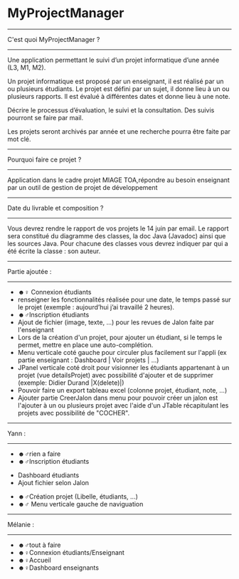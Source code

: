 # MyProjectManager
**************************
 C'est quoi MyProjectManager ?
**************************

Une application permettant le suivi d’un projet informatique d’une année (L3, M1, M2).

Un projet informatique est proposé par un enseignant, il est réalisé par un ou plusieurs étudiants. Le projet est défini par un sujet, il donne lieu à un ou plusieurs rapports. Il est évalué à différentes dates et donne lieu à une note.

Décrire le processus d’évaluation, le suivi et la consultation. Des suivis pourront se faire par mail.

Les projets seront archivés par année et une recherche pourra être faite par mot clé. 

**************************
Pourquoi faire ce projet ?
**************************

Application dans le cadre projet MIAGE TOA,répondre au besoin enseignant par un outil de gestion de projet de développement

**************************
Date du livrable et composition ?
**************************

Vous devrez rendre le rapport de vos projets le 14 juin par email.
Le rapport sera constitué du diagramme des classes, la doc Java (Javadoc) ainsi que les sources Java.
Pour chacune des classes vous devrez indiquer par qui a été écrite la classe : son auteur.

**************************
Partie ajoutée : 
**************************

 - ☻♀ Connexion étudiants 
 - renseigner les fonctionnalités réalisée pour une date, le temps passé sur le projet (exemple : aujourd’hui j’ai travaillé 2 heures). 
 - ☻♂Inscription étudiants 
 - Ajout de fichier (image, texte, ...) pour les revues de Jalon faite par l'enseignant
 - Lors de la création d'un projet, pour ajouter un étudiant, si le temps le permet, mettre en place une auto-complétion.
 - Menu verticale coté gauche pour circuler plus facilement sur l'appli (ex partie enseignant : Dashboard | Voir projets | ...)
 - JPanel verticale coté droit pour visionner les étudiants appartenant à un projet (vue detailsProjet) avec possibilité d'ajouter et de supprimer (exemple: Didier Durand |X(delete)|)
 - Pouvoir faire un export tableau excel (colonne projet, étudiant, note, ...)
 - Ajouter partie CreerJalon dans menu pour pouvoir créer un jalon est l'ajouter à un ou plusieurs projet avec l'aide d'un JTable récapitulant les projets avec possibilité de "COCHER".

**************************
Yann : 
**************************

- ☻♂rien a faire
- ☻♂Inscription étudiants
+ Dashboard étudiants 
+ Ajout fichier selon Jalon
- ☻♂Création projet (Libelle, étudiants, ...)
- ☻♂ Menu verticale gauche de naviguation

**************************
Mélanie : 
**************************

- ☻♂tout à faire
- ☻♀Connexion étudiants/Enseignant
- ☻♀Accueil
- ☻♀Dashboard enseignants

